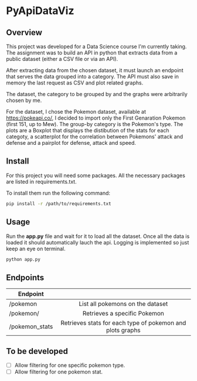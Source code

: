 # PyApiDataViz

## Overview
This project was developed for a Data Science course I'm currently taking. The assignment was to build an API in python that extracts data from a public dataset (either a CSV file or via an API). 

After extracting data from the chosen dataset, it must launch an endpoint that serves the data grouped into a category. The API must also save in memory the last request as CSV and plot related graphs.

The dataset, the category to be grouped by and the graphs were arbitrarily  chosen by me.

For the dataset, I chose the Pokemon dataset, available at https://pokeapi.co/, I decided to import only the First Genaration Pokemon (first 151, up to Mew). The group-by category is the Pokemon's type. The plots are a Boxplot that displays the distibution of the stats for each categoty, a scatterplot for the correlation between Pokemons' attack and defense and a pairplot for defense, attack and speed.

## Install
For this project you will need some packages. All the necessary packages are listed in requirements.txt.

To install them run the following command:

```bash
pip install -r /path/to/requirements.txt
```

## Usage
Run the **app.py** file and wait for it to load all the dataset. Once all the data is loaded it should automatically lauch the api. Logging is implemented so just keep an eye on terminal.

```bash
python app.py
```

## Endpoints

| Endpoint |  |
| ------------- |:-------------:|
| /pokemon     | List all pokemons on the dataset   |
| /pokemon/<id>      | Retrieves a specific Pokemon     |
| /pokemon_stats      | Retrieves stats for each type of pokemon and plots graphs    |

## To be developed
- [ ] Allow filtering for one specific pokemon type.
- [ ] Allow filtering for one pokemon stat.
